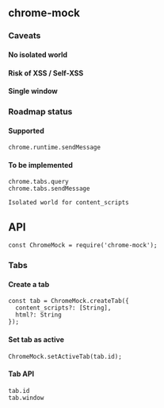 ## chrome-mock

### Caveats

#### No isolated world

#### Risk of XSS / Self-XSS

#### Single window

### Roadmap status

#### Supported

````
chrome.runtime.sendMessage
````

#### To be implemented

````
chrome.tabs.query
chrome.tabs.sendMessage

Isolated world for content_scripts
````


## API

```
const ChromeMock = require('chrome-mock');
```

### Tabs

#### Create a tab

```
const tab = ChromeMock.createTab({
  content_scripts?: [String],
  html?: String
});
```

#### Set tab as active

```
ChromeMock.setActiveTab(tab.id);
```

#### Tab API

```
tab.id
tab.window
```
